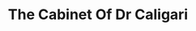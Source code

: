 ---
layout: film
category: films
title: "The Cabinet Of Dr Caligari"
filmyear: 1920
year: 2020
image: tcodc.jpg
imdb: tt0058946
---